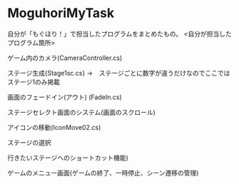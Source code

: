 # MoguhoriMyTask
自分が「もぐほり！」で担当したプログラムをまとめたもの。
<自分が担当したプログラム箇所>　

ゲーム内のカメラ(CameraController.cs)

ステージ生成{Stage1sc.cs} →　ステージごとに数字が違うだけなのでここではステージ1のみ掲載

画面のフェードイン(アウト) (FadeIn.cs)

ステージセレクト画面のシステム(画面のスクロール)

アイコンの移動(IconMove02.cs)

ステージの選択

行きたいステージへのショートカット機能)

ゲームのメニュー画面(ゲームの終了、一時停止、シーン遷移の管理)
